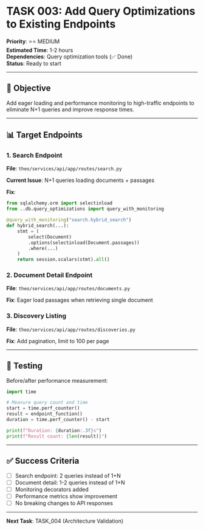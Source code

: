 # TASK 003: Add Query Optimizations to Existing Endpoints

**Priority**: ⭐⭐ MEDIUM  
**Estimated Time**: 1-2 hours  
**Dependencies**: Query optimization tools (✅ Done)  
**Status**: Ready to start

---

## 🎯 Objective

Add eager loading and performance monitoring to high-traffic endpoints to eliminate N+1 queries and improve response times.

---

## 📊 Target Endpoints

### 1. Search Endpoint
**File**: `theo/services/api/app/routes/search.py`

**Current Issue**: N+1 queries loading documents + passages

**Fix**:
```python
from sqlalchemy.orm import selectinload
from ..db.query_optimizations import query_with_monitoring

@query_with_monitoring("search.hybrid_search")
def hybrid_search(...):
    stmt = (
        select(Document)
        .options(selectinload(Document.passages))
        .where(...)
    )
    return session.scalars(stmt).all()
```

### 2. Document Detail Endpoint
**File**: `theo/services/api/app/routes/documents.py`

**Fix**: Eager load passages when retrieving single document

### 3. Discovery Listing
**File**: `theo/services/api/app/routes/discoveries.py`

**Fix**: Add pagination, limit to 100 per page

---

## 🧪 Testing

Before/after performance measurement:

```python
import time

# Measure query count and time
start = time.perf_counter()
result = endpoint_function()
duration = time.perf_counter() - start

print(f"Duration: {duration:.3f}s")
print(f"Result count: {len(result)}")
```

---

## ✅ Success Criteria

- [ ] Search endpoint: 2 queries instead of 1+N
- [ ] Document detail: 1-2 queries instead of 1+N
- [ ] Monitoring decorators added
- [ ] Performance metrics show improvement
- [ ] No breaking changes to API responses

---

**Next Task**: TASK_004 (Architecture Validation)

